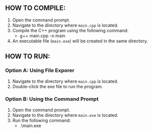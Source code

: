 ## HOW TO COMPILE:

1. Open the command prompt.
2. Navigate to the directory where `main.cpp` is located.
3. Compile the C++ program using the following command:
   - g++ main.cpp -o main
4. An executable file (`main.exe`) will be created in the same directory.

## HOW TO RUN:

### Option A: Using File Exporer
1. Navigate to the directory where `main.cpp` is located.
2. Double-click the exe file to run the program.

### Option B: Using the Command Prompt
1. Open the command prompt.
2. Navigate to the directory where `main.exe` is located.
3. Run the following command:
   - .\main.exe
